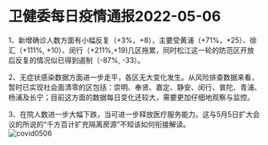 # 卫健委每日疫情通报2022-05-06

1、新增确诊人数方面有小幅反复（+3%，+8），主要受黄浦（+71%，+25）、徐汇（+111%, +10）、闵行（+211%,+19)几区拖累，同时松江这一轮的防范区开放后反复的情况似已得到遏制（-87%, -33）。

2、无症状感染数据方面进一步走平，各区无大变化发生。从风险排查数据来看，暂时已实现社会面清零的区包括：崇明、奉贤、嘉定、静安、闵行、普陀、青浦、杨浦及长宁；目前这方面的数据每日变化还较大，需要更加仔细地观察与监控。

3、在院人数进一步大幅下跌，当可进一步释放医疗服务能力。这与5月5日扩大会议的所说的“千方百计扩充隔离房源”不知该如何衔接解读。  
<img decoding="async" src="https://i0.wp.com/s2.loli.net/2022/05/07/SKMrAfigdXwR7D1.jpg?w=640&#038;ssl=1" alt="covid0506" data-recalc-dims="1" />
